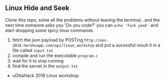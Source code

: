 ## Linux Hide and Seek
Clone this repo, solve all the problems without leaving the terminal...and the next time someone asks you 'Do you code?' you can `echo 'fuck yeah'`
and start dropping some spicy linux commands

1. fetch the json payload by POSTing `http://oec-2018.herokuapp.com/api/linux_workshop` and put a sucessful result it in a file called `input.txt`
2. compile and run the executable `program.c`
3. wait for it to stop running
4. find the secret in the `output.txt`


- uOttaHack 2018 Linux workshop

